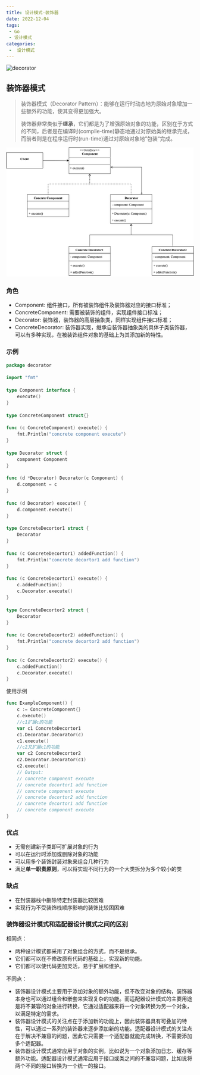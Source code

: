 ```yaml
---
title: 设计模式-装饰器
date: 2022-12-04
tags:
 - Go
 - 设计模式
categories:
 -  设计模式
---
```


![decorator](https://refactoringguru.cn/images/patterns/content/decorator/decorator-2x.png)

<!-- more -->

## 装饰器模式

> 装饰器模式（Decorator Pattern）：能够在运行时动态地为原始对象增加一些额外的功能，使其变得更加强大。
>
> 装饰器非常类似于**继承**，它们都是为了增强原始对象的功能，区别在于方式的不同，后者是在编译时(compile-time)静态地通过对原始类的继承完成，而前者则是在程序运行时(run-time)通过对原始对象地”包装“完成。

![decorator](../images/decorator.png)

### 角色

- Component: 组件接口，所有被装饰组件及装饰器对应的接口标准；
- ConcreteComponent: 需要被装饰的组件，实现组件接口标准；
- Decorator: 装饰器，装饰器的高层抽象类，同样实现组件接口标准；
- ConcreteDecorator: 装饰器实现，继承自装饰器抽象类的具体子类装饰器，可以有多种实现，在被装饰组件对象的基础上为其添加新的特性。

### 示例

```go
package decorator

import "fmt"

type Component interface {
	execute()
}

type ConcreteComponent struct{}

func (c ConcreteComponent) execute() {
	fmt.Println("concrete component execute")
}

type Decorator struct {
	component Component
}

func (d *Decorator) Decorator(c Component) {
	d.component = c
}

func (d Decorator) execute() {
	d.component.execute()
}

type ConcreteDecortor1 struct {
	Decorator
}

func (c ConcreteDecortor1) addedFunction() {
	fmt.Println("concrete decortor1 add function")
}

func (c ConcreteDecortor1) execute() {
	c.addedFunction()
	c.Decorator.execute()
}

type ConcreteDecortor2 struct {
	Decorator
}

func (c ConcreteDecortor2) addedFunction() {
	fmt.Println("concrete decortor2 add function")
}

func (c ConcreteDecortor2) execute() {
	c.addedFunction()
	c.Decorator.execute()
}
```

使用示例

```go
func ExampleComponent() {
	c := ConcreteComponent{}
	c.execute()
	//c1扩展c的功能
	var c1 ConcreteDecortor1
	c1.Decorator.Decorator(c)
	c1.execute()
	//c2又扩展c1的功能
	var c2 ConcreteDecortor2
	c2.Decorator.Decorator(c1)
	c2.execute()
	// Output:
	// concrete component execute
	// concrete decortor1 add function
	// concrete component execute
	// concrete decortor2 add function
	// concrete decortor1 add function
	// concrete component execute
}
```

### 优点

- 无需创建新子类即可扩展对象的行为
- 可以在运行时添加或删除对象的功能
- 可以用多个装饰封装对象来组合几种行为
- 满足**单一职责原则**，可以将实现不同行为的一个大类拆分为多个较小的类

### 缺点

- 在封装器栈中删除特定封装器比较困难
- 实现行为不受装饰栈顺序影响的装饰比较困困难

### 装饰器设计模式和适配器设计模式之间的区别

相同点：

- 两种设计模式都采用了对象组合的方式，而不是继承。
- 它们都可以在不修改原有代码的基础上，实现新的功能。
- 它们都可以使代码更加灵活，易于扩展和维护。

不同点：

- 装饰器设计模式主要用于添加对象的额外功能，但不改变对象的结构，装饰器本身也可以通过组合和嵌套来实现复杂的功能。而适配器设计模式的主要用途是将不兼容的对象进行转换，它通过适配器来将一个对象转换为另一个对象，以满足特定的需求。
- 装饰器设计模式的关注点在于添加新的功能上，因此装饰器具有可叠加的特性，可以通过一系列的装饰器来逐步添加新的功能。适配器设计模式的关注点在于解决不兼容的问题，因此它只需要一个适配器就能完成转换，不需要添加多个适配器。
- 装饰器设计模式通常应用于对象的实例，比如说为一个对象添加日志、缓存等额外功能。适配器设计模式通常应用于接口或类之间的不兼容问题，比如说将两个不同的接口转换为一个统一的接口。
